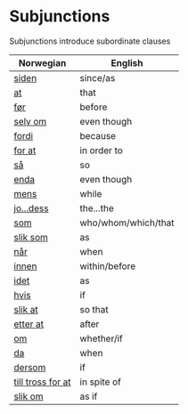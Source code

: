 # Subjunctions

Subjunctions introduce subordinate clauses

| Norwegian | English |
| --- | --- |
| [siden](https://www.ordnett.no/search?language=no&phrase=siden) | since/as |
| [at](https://www.ordnett.no/search?language=no&phrase=at) | that |
| [før](https://www.ordnett.no/search?language=no&phrase=før) | before |
| [selv om](https://www.ordnett.no/search?language=no&phrase=selv%20om) | even though |
| [fordi](https://www.ordnett.no/search?language=no&phrase=fordi) | because |
| [for at](https://www.ordnett.no/search?language=no&phrase=for%20at) | in order to |
| [så](https://www.ordnett.no/search?language=no&phrase=så) | so |
| [enda](https://www.ordnett.no/search?language=no&phrase=enda) | even though |
| [mens](https://www.ordnett.no/search?language=no&phrase=mens) | while |
| [jo...dess](https://www.ordnett.no/search?language=no&phrase=jo...dess) | the...the |
| [som](https://www.ordnett.no/search?language=no&phrase=som) | who/whom/which/that |
| [slik som](https://www.ordnett.no/search?language=no&phrase=slik%20som) | as |
| [når](https://www.ordnett.no/search?language=no&phrase=når) | when |
| [innen](https://www.ordnett.no/search?language=no&phrase=innen) | within/before |
| [idet](https://www.ordnett.no/search?language=no&phrase=idet) | as |
| [hvis](https://www.ordnett.no/search?language=no&phrase=hvis) | if |
| [slik at](https://www.ordnett.no/search?language=no&phrase=slik%20at) | so that |
| [etter at](https://www.ordnett.no/search?language=no&phrase=etter%20at) | after |
| [om](https://www.ordnett.no/search?language=no&phrase=om) | whether/if |
| [da](https://www.ordnett.no/search?language=no&phrase=da) | when |
| [dersom](https://www.ordnett.no/search?language=no&phrase=dersom) | if |
| [till tross for at](https://www.ordnett.no/search?language=no&phrase=till%20tross%20for%20at) | in spite of |
| [slik om](https://www.ordnett.no/search?language=no&phrase=slik%20om) | as if |


